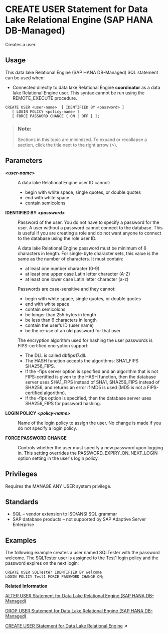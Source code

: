 <!-- loioa21f6524ecab45fcaa89b6f9bf4670e8 -->

# CREATE USER Statement for Data Lake Relational Engine \(SAP HANA DB-Managed\)

Creates a user.



<a name="loioa21f6524ecab45fcaa89b6f9bf4670e8__section_pkx_2ns_nyb"/>

## Usage

This data lake Relational Engine \(SAP HANA DB-Managed\) SQL statement can be used when:

-   Connected directly to data lake Relational Engine **coordinator** as a data lake Relational Engine user. This syntax cannot be run using the REMOTE\_EXECUTE procedure.



```
CREATE USER <user-name>  [ IDENTIFIED BY <password> ]
   [ LOGIN POLICY <policy-name> ]
   [ FORCE PASSWORD CHANGE { ON | OFF } ];
```



> ### Note:  
> Sections in this topic are minimized. To expand or recollapse a section, click the title next to the right arrow \(*\>*\).



<a name="loioa21f6524ecab45fcaa89b6f9bf4670e8__section_qdf_djg_xvb"/>

## Parameters


<dl>
<dt><b>

*<user-name\>*

</b></dt>
<dd>

A data lake Relational Engine user ID cannot:

-   begin with white space, single quotes, or double quotes
-   end with white space
-   contain semicolons



</dd><dt><b>

IDENTIFIED BY *<password\>*

</b></dt>
<dd>

Password of the user. You do not have to specify a password for the user. A user without a password cannot connect to the database. This is useful if you are creating a role and do not want anyone to connect to the database using the role user ID.

A data lake Relational Engine password must be minimum of 6 characters in length. For single-byte character sets, this value is the same as the number of characters. It must contain:

-   at least one number character \(0-9\)
-   at least one upper case Latin letter character \(A-Z\)
-   at least one lower case Latin letter character \(a-z\)

Passwords are case-sensitive and they cannot:

-   begin with white space, single quotes, or double quotes
-   end with white space
-   contain semicolons
-   be longer than 255 bytes in length
-   be less than 6 characters in length
-   contain the user’s ID \(user name\)
-   be the re-use of an old password for that user

The encryption algorithm used for hashing the user passwords is FIPS-certified encryption support:

-   The DLL is called dbfips17.dll.
-   The HASH function accepts the algorithms: SHA1\_FIPS SHA256\_FIPS.
-   If the -fips server option is specified and an algorithm that is not FIPS-certified is given to the HASH function, then the database server uses SHA1\_FIPS instead of SHA1, SHA256\_FIPS instead of SHA256, and returns an error if MD5 is used \(MD5 is not a FIPS-certified algorithm\).
-   If the -fips option is specified, then the database server uses SHA256\_FIPS for password hashing.



</dd><dt><b>

LOGIN POLICY *<policy-name\>*

</b></dt>
<dd>

Name of the login policy to assign the user. No change is made if you do not specify a login policy.



</dd><dt><b>

FORCE PASSWORD CHANGE

</b></dt>
<dd>

Controls whether the user must specify a new password upon logging in. This setting overrides the PASSWORD\_EXPIRY\_ON\_NEXT\_LOGIN option setting in the user's login policy.



</dd>
</dl>



<a name="loioa21f6524ecab45fcaa89b6f9bf4670e8__section_t51_lns_nyb"/>

## Privileges

Requires the MANAGE ANY USER system privilege.



<a name="loioa21f6524ecab45fcaa89b6f9bf4670e8__section_ok5_hjg_xvb"/>

## Standards

-   SQL – vendor extension to ISO/ANSI SQL grammar
-   SAP database products – not supported by SAP Adaptive Server Enterprise



<a name="loioa21f6524ecab45fcaa89b6f9bf4670e8__section_l2g_3jg_xvb"/>

## Examples

The following example creates a user named SQLTester with the password welcome. The SQLTester user is assigned to the Test1 login policy and the password expires on the next login:

```
CREATE USER SQLTester IDENTIFIED BY welcome
LOGIN POLICY Test1 FORCE PASSWORD CHANGE ON;
```

**Related Information**  


[ALTER USER Statement for Data Lake Relational Engine \(SAP HANA DB-Managed\)](alter-user-statement-for-data-lake-relational-engine-sap-hana-db-managed-a9da894.md "Changes user settings.")

[DROP USER Statement for Data Lake Relational Engine \(SAP HANA DB-Managed\)](drop-user-statement-for-data-lake-relational-engine-sap-hana-db-managed-d94380c.md "Removes a user.")

[CREATE USER Statement for Data Lake Relational Engine](https://help.sap.com/viewer/19b3964099384f178ad08f2d348232a9/2023_4_QRC/en-US/a619a5f184f210158155ea1a4fe03da8.html "Creates a user.") :arrow_upper_right:

